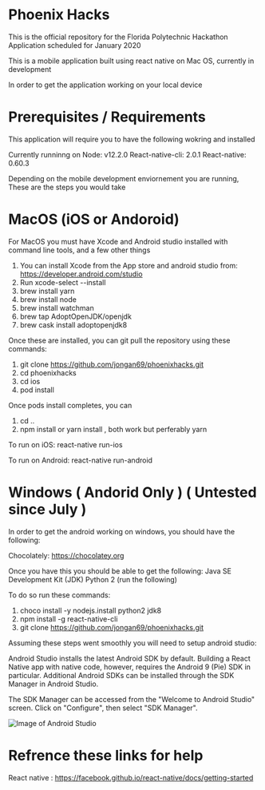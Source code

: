# Phoenix Hacks
This is the official repository for the Florida Polytechnic Hackathon Application
scheduled for January 2020

This is a mobile application built using react native on Mac OS, currently in development

In order to get the application working on your local device

# Prerequisites / Requirements
This application will require you to have the following wokring and installed

Currently runninng on
Node: v12.2.0
React-native-cli: 2.0.1
React-native: 0.60.3

Depending on the mobile development enviornement you are running, These are the steps you would take

# MacOS (iOS or Andoroid)

For MacOS you must have Xcode and Android studio installed with command line tools, and a few other things

1. You can install Xcode from the App store and android studio from: https://developer.android.com/studio
2. Run xcode-select --install 
3. brew install yarn
4. brew install node
5. brew install watchman
6. brew tap AdoptOpenJDK/openjdk
7. brew cask install adoptopenjdk8

Once these are installed, you can git pull the repository using these commands:

1. git clone https://github.com/jongan69/phoenixhacks.git
2. cd phoenixhacks
3. cd ios
4. pod install

Once pods install completes, you can 
1. cd ..
2. npm install or yarn install , both work but perferably yarn

To run on iOS:
react-native run-ios 

To run on Android:
react-native run-android


# Windows ( Andorid Only ) ( Untested since July )

In order to get the android working on windows, you should have the following:

Chocolately:
https://chocolatey.org

Once you have this you should be able to get the following:
Java SE Development Kit (JDK)
Python 2 (run the following)

To do so run these commands:
1. choco install -y nodejs.install python2 jdk8
2. npm install -g react-native-cli
3. git clone https://github.com/jongan69/phoenixhacks.git

Assuming these steps went smoothly you will need to setup android studio:

Android Studio installs the latest Android SDK by default. Building a React Native app with native code, however, requires the Android 9 (Pie) SDK in particular. Additional Android SDKs can be installed through the SDK Manager in Android Studio.

The SDK Manager can be accessed from the "Welcome to Android Studio" screen. Click on "Configure", then select "SDK Manager".

![Image of Android Studio](https://facebook.github.io/react-native/docs/assets/GettingStartedAndroidStudioWelcomeWindows.png)


# Refrence these links for help
React native : https://facebook.github.io/react-native/docs/getting-started
